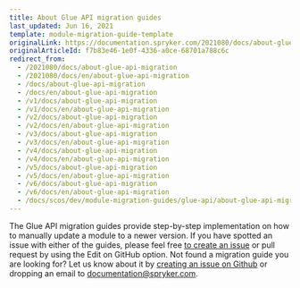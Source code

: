 ```yaml
---
title: About Glue API migration guides
last_updated: Jun 16, 2021
template: module-migration-guide-template
originalLink: https://documentation.spryker.com/2021080/docs/about-glue-api-migration
originalArticleId: f7b83e46-1e0f-4336-a0ce-68701a788c6c
redirect_from:
  - /2021080/docs/about-glue-api-migration
  - /2021080/docs/en/about-glue-api-migration
  - /docs/about-glue-api-migration
  - /docs/en/about-glue-api-migration
  - /v1/docs/about-glue-api-migration
  - /v1/docs/en/about-glue-api-migration
  - /v2/docs/about-glue-api-migration
  - /v2/docs/en/about-glue-api-migration
  - /v3/docs/about-glue-api-migration
  - /v3/docs/en/about-glue-api-migration
  - /v4/docs/about-glue-api-migration
  - /v4/docs/en/about-glue-api-migration
  - /v5/docs/about-glue-api-migration
  - /v5/docs/en/about-glue-api-migration
  - /v6/docs/about-glue-api-migration
  - /v6/docs/en/about-glue-api-migration
  - /docs/scos/dev/module-migration-guides/glue-api/about-glue-api-migration-guides.html
---
```


The Glue API migration guides provide step-by-step implementation on how to manually update a module to a newer version.
If you have spotted an issue with either of the guides, please feel free [to create an issue](https://github.com/spryker/spryker-docs/issues/new) or pull request by using the Edit on GitHub option.
Not found a migration guide you are looking for? Let us know about it by [creating an issue on Github](https://github.com/spryker/spryker-docs/issues/new) or dropping an email to [documentation@spryker.com](mail.to:documentation@spryker.com).
